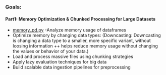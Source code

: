 ### Goals:

#### Part1: Memory Optimization & Chunked Processing for Large Datasets
- [memory_pd.py](memory_pd.py) -Analyze memory usage of dataframes
- Optimize memory by changing data types:
    (Downcasting: Downcasting is changing a data type to a smaller, more specific variant, without loosing information
    ++ helps reduce memory usage without changing the values or behavior of your data.)
- Load and process massive files using chunking strategies
- Apply lazy evaluation techniques for big data
- Build scalable data ingestion pipelines for preprocessing